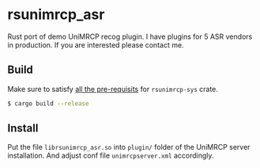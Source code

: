 # rsunimrcp_asr
Rust port of demo UniMRCP recog plugin.
I have plugins for 5 ASR vendors in production. If you are interested please contact me.

## Build
Make sure to satisfy [all the pre-requisits](https://github.com/akmitrich/rsunimrcp-sys#build) for `rsunimrcp-sys` crate.

```bash
$ cargo build --release
```

## Install
Put the file `librsunimrcp_asr.so` into `plugin/` folder of the UniMRCP server installation. And adjust conf file `unimrcpserver.xml` accordingly.
